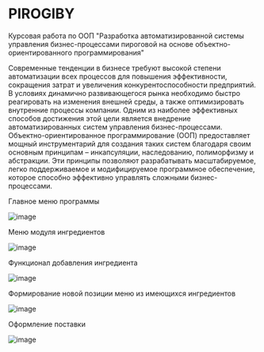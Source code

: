 # PIROGIBY
Курсовая работа по ООП "Разработка автоматизированной системы управления бизнес-процессами пироговой на основе объектно-ориентированного программирования"

  Современные тенденции в бизнесе требуют высокой степени автоматизации всех процессов для повышения эффективности, сокращения затрат и увеличения конкурентоспособности предприятий.
В условиях динамично развивающегося рынка необходимо быстро реагировать на изменения внешней среды, а также оптимизировать внутренние процессы компании. Одним из наиболее эффективных способов достижения этой цели является внедрение автоматизированных систем управления бизнес-процессами. Объектно-ориентированное программирование (ООП) предоставляет мощный инструментарий для создания таких систем благодаря своим основным принципам – инкапсуляции, наследованию, полиморфизму и абстракции. Эти принципы позволяют разрабатывать масштабируемое, легко поддерживаемое и модифицируемое программное обеспечение, которое способно эффективно управлять сложными бизнес-процессами.

Главное меню программы

![image](https://github.com/user-attachments/assets/2c34f70b-9534-4c5c-9bea-16a6f1570e48)

Меню модуля ингредиентов

![image](https://github.com/user-attachments/assets/868feea1-cee8-45b1-8024-266998b77133)

Функционал добавления ингредиента

![image](https://github.com/user-attachments/assets/ae4c18ae-0dd2-4973-ba42-fc479e589f86)

Формирование новой позиции меню из имеющихся ингредиентов

![image](https://github.com/user-attachments/assets/c362b027-9263-4a6a-8726-b9af2a722d4f)

Оформление поставки

![image](https://github.com/user-attachments/assets/c73d8fd3-4459-4a9c-b46b-69faf9ae1e70)





